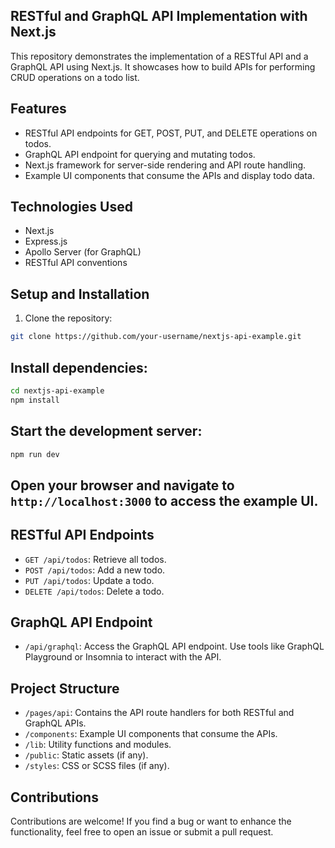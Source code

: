 ## RESTful and GraphQL API Implementation with Next.js

This repository demonstrates the implementation of a RESTful API and a GraphQL API using Next.js. It showcases how to build APIs for performing CRUD operations on a todo list.

## Features

- RESTful API endpoints for GET, POST, PUT, and DELETE operations on todos.
- GraphQL API endpoint for querying and mutating todos.
- Next.js framework for server-side rendering and API route handling.
- Example UI components that consume the APIs and display todo data.

## Technologies Used

- Next.js
- Express.js
- Apollo Server (for GraphQL)
- RESTful API conventions

## Setup and Installation

1. Clone the repository:

```bash
git clone https://github.com/your-username/nextjs-api-example.git
```

## Install dependencies:

```bash
cd nextjs-api-example
npm install
```

## Start the development server:

```bash
npm run dev
```

## Open your browser and navigate to `http://localhost:3000` to access the example UI.

## RESTful API Endpoints

- `GET /api/todos`: Retrieve all todos.
- `POST /api/todos`: Add a new todo.
- `PUT /api/todos`: Update a todo.
- `DELETE /api/todos`: Delete a todo.

## GraphQL API Endpoint

- `/api/graphql`: Access the GraphQL API endpoint. Use tools like GraphQL Playground or Insomnia to interact with the API.

## Project Structure

- `/pages/api`: Contains the API route handlers for both RESTful and GraphQL APIs.
- `/components`: Example UI components that consume the APIs.
- `/lib`: Utility functions and modules.
- `/public`: Static assets (if any).
- `/styles`: CSS or SCSS files (if any).

## Contributions

Contributions are welcome! If you find a bug or want to enhance the functionality, feel free to open an issue or submit a pull request.
